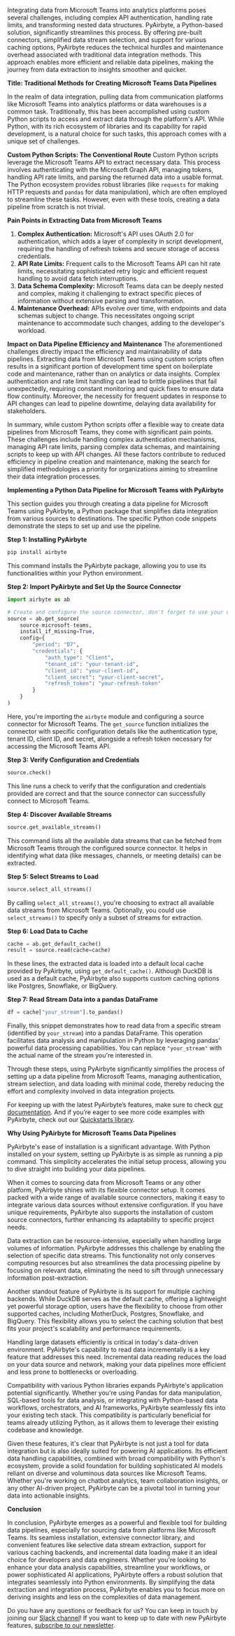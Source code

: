 Integrating data from Microsoft Teams into analytics platforms poses several challenges, including complex API authentication, handling rate limits, and transforming nested data structures. PyAirbyte, a Python-based solution, significantly streamlines this process. By offering pre-built connectors, simplified data stream selection, and support for various caching options, PyAirbyte reduces the technical hurdles and maintenance overhead associated with traditional data integration methods. This approach enables more efficient and reliable data pipelines, making the journey from data extraction to insights smoother and quicker.

**Title: Traditional Methods for Creating Microsoft Teams Data Pipelines**

In the realm of data integration, pulling data from communication platforms like Microsoft Teams into analytics platforms or data warehouses is a common task. Traditionally, this has been accomplished using custom Python scripts to access and extract data through the platform's API. While Python, with its rich ecosystem of libraries and its capability for rapid development, is a natural choice for such tasks, this approach comes with a unique set of challenges.

**Custom Python Scripts: The Conventional Route**
Custom Python scripts leverage the Microsoft Teams API to extract necessary data. This process involves authenticating with the Microsoft Graph API, managing tokens, handling API rate limits, and parsing the returned data into a usable format. The Python ecosystem provides robust libraries (like `requests` for making HTTP requests and `pandas` for data manipulation), which are often employed to streamline these tasks. However, even with these tools, creating a data pipeline from scratch is not trivial.

**Pain Points in Extracting Data from Microsoft Teams**
1. **Complex Authentication:** Microsoft's API uses OAuth 2.0 for authentication, which adds a layer of complexity in script development, requiring the handling of refresh tokens and secure storage of access credentials.
2. **API Rate Limits:** Frequent calls to the Microsoft Teams API can hit rate limits, necessitating sophisticated retry logic and efficient request handling to avoid data fetch interruptions.
3. **Data Schema Complexity:** Microsoft Teams data can be deeply nested and complex, making it challenging to extract specific pieces of information without extensive parsing and transformation.
4. **Maintenance Overhead:** APIs evolve over time, with endpoints and data schemas subject to change. This necessitates ongoing script maintenance to accommodate such changes, adding to the developer's workload.

**Impact on Data Pipeline Efficiency and Maintenance**
The aforementioned challenges directly impact the efficiency and maintainability of data pipelines. Extracting data from Microsoft Teams using custom scripts often results in a significant portion of development time spent on boilerplate code and maintenance, rather than on analytics or data insights. Complex authentication and rate limit handling can lead to brittle pipelines that fail unexpectedly, requiring constant monitoring and quick fixes to ensure data flow continuity. Moreover, the necessity for frequent updates in response to API changes can lead to pipeline downtime, delaying data availability for stakeholders.

In summary, while custom Python scripts offer a flexible way to create data pipelines from Microsoft Teams, they come with significant pain points. These challenges include handling complex authentication mechanisms, managing API rate limits, parsing complex data schemas, and maintaining scripts to keep up with API changes. All these factors contribute to reduced efficiency in pipeline creation and maintenance, making the search for simplified methodologies a priority for organizations aiming to streamline their data integration processes.

**Implementing a Python Data Pipeline for Microsoft Teams with PyAirbyte**

This section guides you through creating a data pipeline for Microsoft Teams using PyAirbyte, a Python package that simplifies data integration from various sources to destinations. The specific Python code snippets demonstrate the steps to set up and use the pipeline.

**Step 1: Installing PyAirbyte**
```python
pip install airbyte
```
This command installs the PyAirbyte package, allowing you to use its functionalities within your Python environment.

**Step 2: Import PyAirbyte and Set Up the Source Connector**
```python
import airbyte as ab

# Create and configure the source connector, don't forget to use your own values in the config:
source = ab.get_source(
    source-microsoft-teams,
    install_if_missing=True,
    config={
        "period": "D7",
        "credentials": {
            "auth_type": "Client",
            "tenant_id": "your-tenant-id",
            "client_id": "your-client-id",
            "client_secret": "your-client-secret",
            "refresh_token": "your-refresh-token"
        }
    }
)
```
Here, you're importing the `airbyte` module and configuring a source connector for Microsoft Teams. The `get_source` function initializes the connector with specific configuration details like the authentication type, tenant ID, client ID, and secret, alongside a refresh token necessary for accessing the Microsoft Teams API.

**Step 3: Verify Configuration and Credentials**
```python
source.check()
```
This line runs a check to verify that the configuration and credentials provided are correct and that the source connector can successfully connect to Microsoft Teams.

**Step 4: Discover Available Streams**
```python
source.get_available_streams()
```
This command lists all the available data streams that can be fetched from Microsoft Teams through the configured source connector. It helps in identifying what data (like messages, channels, or meeting details) can be extracted.

**Step 5: Select Streams to Load**
```python
source.select_all_streams()
```
By calling `select_all_streams()`, you're choosing to extract all available data streams from Microsoft Teams. Optionally, you could use `select_streams()` to specify only a subset of streams for extraction.

**Step 6: Load Data to Cache**
```python
cache = ab.get_default_cache()
result = source.read(cache=cache)
```
In these lines, the extracted data is loaded into a default local cache provided by PyAirbyte, using `get_default_cache()`. Although DuckDB is used as a default cache, PyAirbyte also supports custom caching options like Postgres, Snowflake, or BigQuery.

**Step 7: Read Stream Data into a pandas DataFrame**
```python
df = cache["your_stream"].to_pandas()
```
Finally, this snippet demonstrates how to read data from a specific stream (identified by `your_stream`) into a pandas DataFrame. This operation facilitates data analysis and manipulation in Python by leveraging pandas' powerful data processing capabilities. You can replace `"your_stream"` with the actual name of the stream you're interested in.

Through these steps, using PyAirbyte significantly simplifies the process of setting up a data pipeline from Microsoft Teams, managing authentication, stream selection, and data loading with minimal code, thereby reducing the effort and complexity involved in data integration projects.

For keeping up with the latest PyAirbyte’s features, make sure to check [our documentation](https://docs.airbyte.com/using-airbyte/pyairbyte/getting-started). And if you’re eager to see more code examples with PyAirbyte, check out our [Quickstarts library](https://github.com/airbytehq/quickstarts/tree/main/pyairbyte_notebooks).

**Why Using PyAirbyte for Microsoft Teams Data Pipelines**

PyAirbyte's ease of installation is a significant advantage. With Python installed on your system, setting up PyAirbyte is as simple as running a pip command. This simplicity accelerates the initial setup process, allowing you to dive straight into building your data pipelines.

When it comes to sourcing data from Microsoft Teams or any other platform, PyAirbyte shines with its flexible connector setup. It comes packed with a wide range of available source connectors, making it easy to integrate various data sources without extensive configuration. If you have unique requirements, PyAirbyte also supports the installation of custom source connectors, further enhancing its adaptability to specific project needs.

Data extraction can be resource-intensive, especially when handling large volumes of information. PyAirbyte addresses this challenge by enabling the selection of specific data streams. This functionality not only conserves computing resources but also streamlines the data processing pipeline by focusing on relevant data, eliminating the need to sift through unnecessary information post-extraction.

Another standout feature of PyAirbyte is its support for multiple caching backends. While DuckDB serves as the default cache, offering a lightweight yet powerful storage option, users have the flexibility to choose from other supported caches, including MotherDuck, Postgres, Snowflake, and BigQuery. This flexibility allows you to select the caching solution that best fits your project's scalability and performance requirements.

Handling large datasets efficiently is critical in today's data-driven environment. PyAirbyte's capability to read data incrementally is a key feature that addresses this need. Incremental data reading reduces the load on your data source and network, making your data pipelines more efficient and less prone to bottlenecks or overloading.

Compatibility with various Python libraries expands PyAirbyte's application potential significantly. Whether you're using Pandas for data manipulation, SQL-based tools for data analysis, or integrating with Python-based data workflows, orchestrators, and AI frameworks, PyAirbyte seamlessly fits into your existing tech stack. This compatibility is particularly beneficial for teams already utilizing Python, as it allows them to leverage their existing codebase and knowledge.

Given these features, it's clear that PyAirbyte is not just a tool for data integration but is also ideally suited for powering AI applications. Its efficient data handling capabilities, combined with broad compatibility with Python's ecosystem, provide a solid foundation for building sophisticated AI models reliant on diverse and voluminous data sources like Microsoft Teams. Whether you're working on chatbot analytics, team collaboration insights, or any other AI-driven project, PyAirbyte can be a pivotal tool in turning your data into actionable insights.

**Conclusion**

In conclusion, PyAirbyte emerges as a powerful and flexible tool for building data pipelines, especially for sourcing data from platforms like Microsoft Teams. Its seamless installation, extensive connector library, and convenient features like selective data stream extraction, support for various caching backends, and incremental data loading make it an ideal choice for developers and data engineers. Whether you're looking to enhance your data analysis capabilities, streamline your workflows, or power sophisticated AI applications, PyAirbyte offers a robust solution that integrates seamlessly into Python environments. By simplifying the data extraction and integration process, PyAirbyte enables you to focus more on deriving insights and less on the complexities of data management.

Do you have any questions or feedback for us? You can keep in touch by joining our [Slack channel](https://airbyte.com/community/community)! If you want to keep up to date with new PyAirbyte features, [subscribe to our newsletter](https://airbyte.com/community/newsletter).